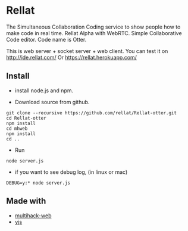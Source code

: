 # Rellat
The Simultaneous Collaboration Coding service to show people how to make code in real time.
Rellat Alpha with WebRTC. Simple Collaborative Code editor. Code name is Otter.

This is web server + socket server + web client.
You can test it on http://ide.rellat.com/
Or https://rellat.herokuapp.com/

## Install

- install node.js and npm.

- Download source from github.

```
git clone --recursive https://github.com/rellat/Rellat-otter.git
cd Rellat-otter
npm install
cd mhweb
npm install
cd ..
```

- Run

```
node server.js
```

- if you want to see debug log, (in linux or mac)

```
DEBUG=y:* node server.js
```

## Made with
- [multihack-web](https://github.com/RationalCoding/multihack-web)
- [yjs](https://github.com/y-js/yjs)
